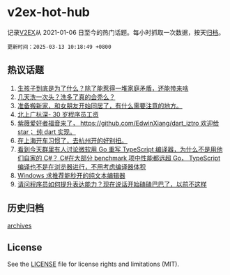 # v2ex-hot-hub

 记录[V2EX](https://www.v2ex.com/)从 2021-01-06 日至今的热门话题。每小时抓取一次数据，按天[归档](archives)。

`更新时间：2025-03-13 10:18:49 +0800`

## 热议话题

1. [生孩子到底是为了什么？除了能惹得一堆家庭矛盾，还能带来啥](https://www.v2ex.com/t/1117783)
1. [几天洗一次头？洗多了真的会秃么？](https://www.v2ex.com/t/1117836)
1. [准备搬新家，和女朋友开始同居了，有什么需要注意的地方。](https://www.v2ex.com/t/1117882)
1. [北上广杭深- 30 岁程序员工资](https://www.v2ex.com/t/1117767)
1. [紫薇爱好者福音来了， https://github.com/EdwinXiang/dart_iztro 欢迎给 star； 纯 dart 实现。](https://www.v2ex.com/t/1117776)
1. [在上海开车习惯了，去杭州开的好别扭。](https://www.v2ex.com/t/1117999)
1. [看到今天群里有人讨论微软用 Go 重写 TypeScript 编译器，为什么不是用他们自家的 C#？ C#在大部分 benchmark 项中性能都远超 Go， TypeScript 编译也不是在浏览器进行，不用考虑编译器体积](https://www.v2ex.com/t/1117872)
1. [Windows 求推荐能秒开的纯文本编辑器](https://www.v2ex.com/t/1117894)
1. [请问程序员如何提升表达能力？现在说话开始磕磕巴巴了，以前不这样](https://www.v2ex.com/t/1117780)

## 历史归档

[archives](archives)

## License

See the [LICENSE](LICENSE) file for license rights and limitations (MIT).
